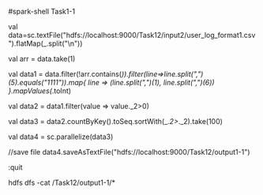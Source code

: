 #spark-shell Task1-1

val data=sc.textFile("hdfs://localhost:9000/Task12/input2/user_log_format1.csv").flatMap(_.split("\n"))

val arr = data.take(1)

val data1 = data.filter(!arr.contains(_)).filter(line=>line.split(",")(5).equals("1111")).map{
            line => (line.split(",")(1), line.split(",")(6))
          }.mapValues(_.toInt)

val data2 = data1.filter(value => value._2>0)

val data3 = data2.countByKey().toSeq.sortWith(_._2>_._2).take(100)

val data4 = sc.parallelize(data3)


//save file
data4.saveAsTextFile("hdfs://localhost:9000/Task12/output1-1")

:quit

hdfs dfs -cat /Task12/output1-1/*